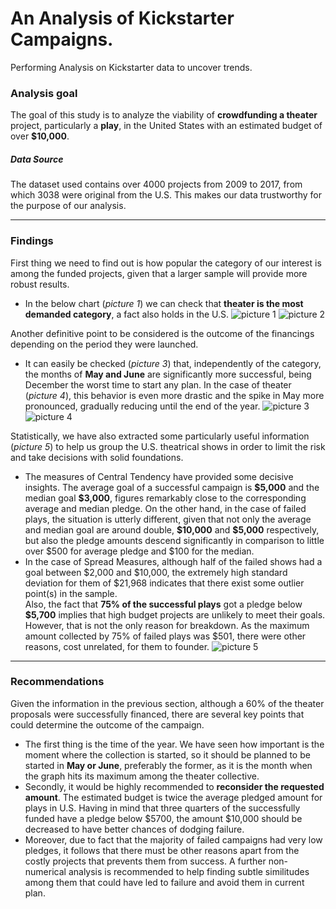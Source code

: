 # An Analysis of Kickstarter Campaigns.
Performing Analysis on Kickstarter data to uncover trends.

### Analysis goal
The goal of this study is to analyze the viability of **crowdfunding a theater** project, particularly a **play**, in the United States with an estimated budget of over **\$10,000**.

##### Data Source
The dataset used contains over 4000 projects from 2009 to 2017, from which 3038 were original from the U.S. This makes our data trustworthy for the purpose of our analysis.

---
### Findings
First thing we need to find out is how popular the category of our interest is among the funded projects, given that a larger sample will provide more robust results.

* In the below chart (_picture 1_) we can check that **theater is the most demanded category**, a fact also holds in the U.S.
![picture 1](../media/1.ParentCategoryOutcomes.png?raw=true)
![picture 2](../media/2.ParentCategoryOutcomesUS.png?raw=true)

Another definitive point to be considered is the outcome of the financings depending on the period they were launched.   
* It can easily be checked (_picture 3_) that, independently of the category, the months of **May and June** are significantly more successful, being December the worst time to start any plan. In the case of theater (_picture 4_), this behavior is even more drastic and the spike in May more pronounced, gradually reducing until the end of the year.
![picture 3](../media/3.OutcomesBasedOnLaunchDate.png?raw=true)
![picture 4](../media/4.OutcomesBasedOnLaunchDateTheater.png?raw=true)

Statistically, we have also extracted some particularly useful information (_picture 5_) to help us group the U.S. theatrical shows in order to limit the risk and take decisions with solid foundations.
* The measures of Central Tendency have provided some decisive insights. The average goal of a successful campaign is **\$5,000** and the median goal **\$3,000**, figures remarkably close to the corresponding average and median pledge. On the other hand, in the case of failed plays, the situation is utterly different, given that not only the average and median goal are around double, **\$10,000** and **\$5,000** respectively, but also the pledge amounts descend significantly in comparison to little over \$500 for average pledge and \$100 for the median.
* In the case of Spread Measures, although half of the failed shows had a goal between \$2,000 and \$10,000, the extremely high standard deviation for them of $21,968 indicates that there exist some outlier point(s) in the sample.  
Also, the fact that **75% of the successful plays** got a pledge below **\$5,700** implies that high budget projects are unlikely to meet their goals. However, that is not the only reason for breakdown. As the maximum amount collected by 75% of failed plays was \$501, there were other reasons, cost unrelated, for them to founder.
![picture 5](../media/5.DescriptiveAnalysisPlaysUS.png?raw=true)

---
### Recommendations

Given the information in the previous section, although a 60% of the theater proposals were successfully financed, there are several key points that could determine the outcome of the campaign.
* The first thing is the time of the year. We have seen how important is the moment where the collection is started, so it should be planned to be started in **May or June**, preferably the former, as it is the month when the graph hits its maximum among the theater collective. 
* Secondly, it would be highly recommended to **reconsider the requested amount**. The estimated budget is twice the average pledged amount for plays in U.S. Having in mind that three quarters of the successfully funded have a pledge below \$5700, the amount \$10,000 should be decreased to have better chances of dodging failure.
* Moreover, due to fact that the majority of failed campaigns had very low pledges, it follows that there must be other reasons apart from the costly projects that prevents them from success. A further non-numerical analysis is recommended to help finding subtle similitudes among them that could have led to failure and avoid them in current plan.
